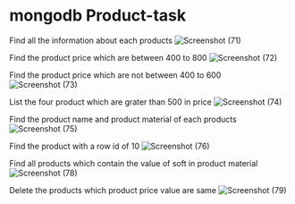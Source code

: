 # mongodb Product-task

Find all the information about each products
![Screenshot (71)](https://user-images.githubusercontent.com/91141164/146877110-b2a10e0b-91b5-4e02-85cd-cad5daa440c7.png)

Find the product price which are between 400 to 800
![Screenshot (72)](https://user-images.githubusercontent.com/91141164/146877299-c29b1bc2-326a-414b-bd4a-b65856c1f93b.png)

Find the product price which are not between 400 to 600
![Screenshot (73)](https://user-images.githubusercontent.com/91141164/146877491-8df6a87f-1f8d-4b17-9e50-527188aea950.png)

List the four product which are grater than 500 in price 
![Screenshot (74)](https://user-images.githubusercontent.com/91141164/146877616-8647c151-f33e-46d5-beb7-f40a15ce1966.png)

Find the product name and product material of each products
![Screenshot (75)](https://user-images.githubusercontent.com/91141164/146877745-787ca9ff-7b49-4bad-966e-b8264f6016e6.png)

Find the product with a row id of 10
![Screenshot (76)](https://user-images.githubusercontent.com/91141164/146877922-c7bcec48-3f25-4c8d-a76f-f3826131d1ed.png)



Find all products which contain the value of soft in product material 
![Screenshot (78)](https://user-images.githubusercontent.com/91141164/146878180-bf6b8813-ae7e-40bb-981e-3fdbef63fcb9.png)

Delete the products which product price value are same
![Screenshot (79)](https://user-images.githubusercontent.com/91141164/146878346-ed00c066-a2cf-483a-b624-bf1edacb0609.png)
